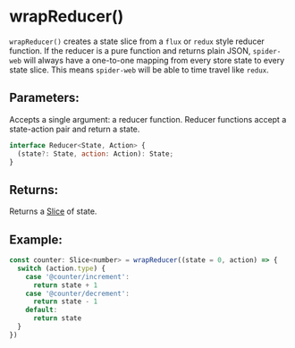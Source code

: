# wrapReducer()

`wrapReducer()` creates a state slice from a `flux` or `redux` style reducer function. If the reducer is a pure function and returns plain JSON, `spider-web` will always have a one-to-one mapping from every store state to every state slice. This means `spider-web` will be able to time travel like `redux`.

## Parameters:

Accepts a single argument: a reducer function. Reducer functions accept a state-action pair and return a state.

```javascript
interface Reducer<State, Action> {
  (state?: State, action: Action): State;
}
```

## Returns:

Returns a [Slice](./Slice) of state.

## Example:

```javascript
const counter: Slice<number> = wrapReducer((state = 0, action) => {
  switch (action.type) {
    case '@counter/increment':
      return state + 1
    case '@counter/decrement':
      return state - 1
    default:
      return state
  }
})
```

